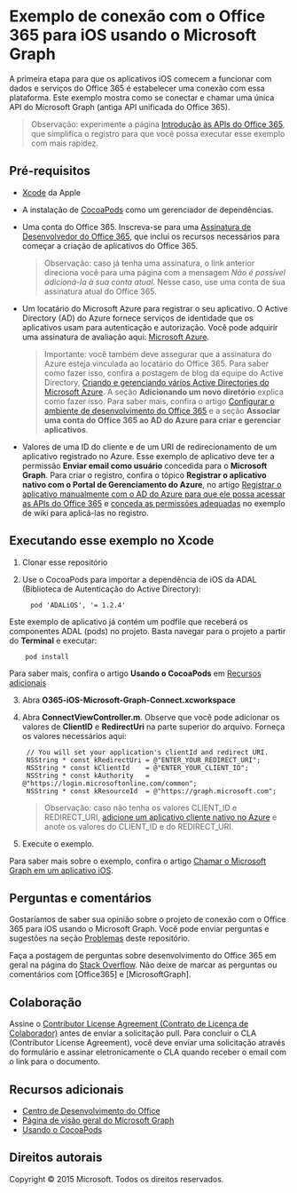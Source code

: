 # Exemplo de conexão com o Office 365 para iOS usando o Microsoft Graph

A primeira etapa para que os aplicativos iOS comecem a funcionar com dados e serviços do Office 365 é estabelecer uma conexão com essa plataforma. Este exemplo mostra como se conectar e chamar uma única API do Microsoft Graph (antiga API unificada do Office 365).

> Observação: experimente a página [Introdução às APIs do Office 365](http://dev.office.com/getting-started/office365apis?platform=option-ios#setup), que simplifica o registro para que você possa executar esse exemplo com mais rapidez.
 
## Pré-requisitos
* [Xcode](https://developer.apple.com/xcode/downloads/) da Apple
* A instalação de [CocoaPods](https://guides.cocoapods.org/using/using-cocoapods.html) como um gerenciador de dependências.
* Uma conta do Office 365. Inscreva-se para uma [Assinatura de Desenvolvedor do Office 365](https://profile.microsoft.com/RegSysProfileCenter/wizardnp.aspx?wizid=14b845d0-938c-45af-b061-f798fbb4d170), que inclui os recursos necessários para começar a criação de aplicativos do Office 365.

    > Observação: caso já tenha uma assinatura, o link anterior direciona você para uma página com a mensagem *Não é possível adicioná-la à sua conta atual*. Nesse caso, use uma conta de sua assinatura atual do Office 365.
* Um locatário do Microsoft Azure para registrar o seu aplicativo. O Active Directory (AD) do Azure fornece serviços de identidade que os aplicativos usam para autenticação e autorização. Você pode adquirir uma assinatura de avaliação aqui: [Microsoft Azure](https://account.windowsazure.com/SignUp).

     > Importante: você também deve assegurar que a assinatura do Azure esteja vinculada ao locatário do Office 365. Para saber como fazer isso, confira a postagem de blog da equipe do Active Directory, [Criando e gerenciando vários Active Directories do Microsoft Azure](http://blogs.technet.com/b/ad/archive/2013/11/08/creating-and-managing-multiple-windows-azure-active-directories.aspx). A seção **Adicionando um novo diretório** explica como fazer isso. Para saber mais, confira o artigo [Configurar o ambiente de desenvolvimento do Office 365](https://msdn.microsoft.com/office/office365/howto/setup-development-environment#bk_CreateAzureSubscription) e a seção **Associar uma conta do Office 365 ao AD do Azure para criar e gerenciar aplicativos**.
      
* Valores de uma ID do cliente e de um URI de redirecionamento de um aplicativo registrado no Azure. Esse exemplo de aplicativo deve ter a permissão **Enviar email como usuário** concedida para o **Microsoft Graph**. Para criar o registro, confira o tópico **Registrar o aplicativo nativo com o Portal de Gerenciamento do Azure**, no artigo [Registrar o aplicativo manualmente com o AD do Azure para que ele possa acessar as APIs do Office 365](https://msdn.microsoft.com/en-us/office/office365/howto/add-common-consent-manually) e [conceda as permissões adequadas](https://github.com/OfficeDev/O365-iOS-Microsoft-Graph-Connect/wiki/Grant-permissions-to-the-Connect-application-in-Azure) no exemplo de wiki para aplicá-las no registro.


       
## Executando esse exemplo no Xcode

1. Clonar esse repositório
2. Use o CocoaPods para importar a dependência de iOS da ADAL (Biblioteca de Autenticação do Active Directory):
        
	     pod 'ADALiOS', '= 1.2.4'

 Este exemplo de aplicativo já contém um podfile que receberá os componentes ADAL (pods) no projeto. Basta navegar para o projeto a partir do **Terminal** e executar:
        
        pod install
        
   Para saber mais, confira o artigo **Usando o CocoaPods** em [Recursos adicionais](#AdditionalResources)
  
3. Abra **O365-iOS-Microsoft-Graph-Connect.xcworkspace**
4. Abra **ConnectViewController.m**. Observe que você pode adicionar os valores de **ClientID** e **RedirectUri** na parte superior do arquivo. Forneça os valores necessários aqui:

        // You will set your application's clientId and redirect URI. 
        NSString * const kRedirectUri = @"ENTER_YOUR_REDIRECT_URI";
        NSString * const kClientId    = @"ENTER_YOUR_CLIENT_ID";
        NSString * const kAuthority   = @"https://login.microsoftonline.com/common";
        NSString * const kResourceId  = @"https://graph.microsoft.com";
    
    > Observação: caso não tenha os valores CLIENT_ID e REDIRECT_URI, [adicione um aplicativo cliente nativo no Azure](https://msdn.microsoft.com/pt-br/library/azure/dn132599.aspx#BKMK_Adding) e anote os valores do CLIENT_ID e do REDIRECT_URI.

5. Execute o exemplo.

Para saber mais sobre o exemplo, confira o artigo [Chamar o Microsoft Graph em um aplicativo iOS](https://graph.microsoft.io/pt-br/docs/platform/ios).

## Perguntas e comentários

Gostaríamos de saber sua opinião sobre o projeto de conexão com o Office 365 para iOS usando o Microsoft Graph. Você pode enviar perguntas e sugestões na seção [Problemas](https://github.com/OfficeDev/O365-iOS-Microsoft-Graph-Connect/issues) deste repositório.

Faça a postagem de perguntas sobre desenvolvimento do Office 365 em geral na página do [Stack Overflow](http://stackoverflow.com/questions/tagged/Office365+API). Não deixe de marcar as perguntas ou comentários com [Office365] e [MicrosoftGraph].

## Colaboração
Assine o [Contributor License Agreement (Contrato de Licença de Colaborador)](https://cla.microsoft.com/) antes de enviar a solicitação pull. Para concluir o CLA (Contributor License Agreement), você deve enviar uma solicitação através do formulário e assinar eletronicamente o CLA quando receber o email com o link para o documento.


## Recursos adicionais

* [Centro de Desenvolvimento do Office](http://dev.office.com/)
* [Página de visão geral do Microsoft Graph](https://graph.microsoft.io)
* [Usando o CocoaPods](https://guides.cocoapods.org/using/using-cocoapods.html)

## Direitos autorais
Copyright © 2015 Microsoft. Todos os direitos reservados.
